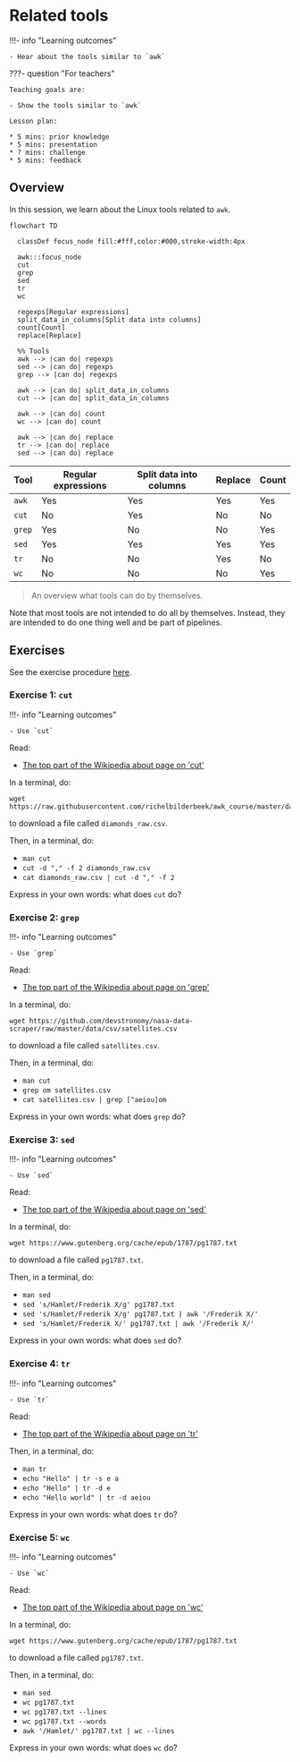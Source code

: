 # Related tools

!!!- info "Learning outcomes"

    - Hear about the tools similar to `awk`

???- question "For teachers"

    Teaching goals are:

    - Show the tools similar to `awk`

    Lesson plan:

    * 5 mins: prior knowledge
    * 5 mins: presentation
    * ? mins: challenge
    * 5 mins: feedback

## Overview

In this session, we learn about the Linux tools related to `awk`.

```mermaid
flowchart TD

  classDef focus_node fill:#fff,color:#000,stroke-width:4px

  awk:::focus_node
  cut
  grep
  sed
  tr
  wc

  regexps[Regular expressions]
  split_data_in_columns[Split data into columns]
  count[Count]
  replace[Replace]

  %% Tools
  awk --> |can do| regexps
  sed --> |can do| regexps
  grep --> |can do| regexps

  awk --> |can do| split_data_in_columns
  cut --> |can do| split_data_in_columns

  awk --> |can do| count 
  wc --> |can do| count

  awk --> |can do| replace
  tr --> |can do| replace
  sed --> |can do| replace
```

Tool    |Regular expressions|Split data into columns|Replace|Count
--------|-------------------|-----------------------|-------|-----
`awk`   |Yes                |Yes                    |Yes    |Yes
`cut`   |No                 |Yes                    |No     |No
`grep`  |Yes                |No                     |No     |Yes
`sed`   |Yes                |Yes                    |Yes    |Yes
`tr`    |No                 |No                     |Yes    |No
`wc`    |No                 |No                     |No     |Yes

> An overview what tools can do by themselves.

Note that most tools are not intended to do all by themselves.
Instead, they are intended to do one thing well and be
part of pipelines.

## Exercises

See the exercise procedure [here](../misc/exercise_procedure.md).

### Exercise 1: `cut`

!!!- info "Learning outcomes"

    - Use `cut`

Read:

- [The top part of the Wikipedia about page on 'cut'](https://en.wikipedia.org/wiki/Cut_(Unix))

In a terminal, do:

```
wget https://raw.githubusercontent.com/richelbilderbeek/awk_course/master/data/diamonds_raw.csv
```

to download a file called `diamonds_raw.csv`.

Then, in a terminal, do:

- `man cut`
- `cut -d "," -f 2 diamonds_raw.csv`
- `cat diamonds_raw.csv | cut -d "," -f 2 `

Express in your own words: what does `cut` do?

### Exercise 2: `grep`

!!!- info "Learning outcomes"

    - Use `grep`

Read:

- [The top part of the Wikipedia about page on 'grep'](https://en.wikipedia.org/wiki/Grep)

In a terminal, do:

```
wget https://github.com/devstronomy/nasa-data-scraper/raw/master/data/csv/satellites.csv
```

to download a file called `satellites.csv`.

Then, in a terminal, do:

- `man cut`
- `grep om satellites.csv`
- `cat satellites.csv | grep [^aeiou]om`

Express in your own words: what does `grep` do?

### Exercise 3: `sed`

!!!- info "Learning outcomes"

    - Use `sed`

Read:

- [The top part of the Wikipedia about page on 'sed'](https://en.wikipedia.org/wiki/Sed)

In a terminal, do:

```
wget https://www.gutenberg.org/cache/epub/1787/pg1787.txt
```

to download a file called `pg1787.txt`.

Then, in a terminal, do:

- `man sed`
- `sed 's/Hamlet/Frederik X/g' pg1787.txt`
- `sed 's/Hamlet/Frederik X/g' pg1787.txt | awk '/Frederik X/'`
- `sed 's/Hamlet/Frederik X/' pg1787.txt | awk '/Frederik X/'`

Express in your own words: what does `sed` do?

### Exercise 4: `tr`

!!!- info "Learning outcomes"

    - Use `tr`

Read:

- [The top part of the Wikipedia about page on 'tr'](https://en.wikipedia.org/wiki/Tr_(Unix))

Then, in a terminal, do:

- `man tr`
- `echo "Hello" | tr -s e a`
- `echo "Hello" | tr -d e`
- `echo "Hello world" | tr -d aeiou`

Express in your own words: what does `tr` do?

### Exercise 5: `wc`

!!!- info "Learning outcomes"

    - Use `wc`

Read:

- [The top part of the Wikipedia about page on 'wc'](https://en.wikipedia.org/wiki/Wc_(Unix))

In a terminal, do:

```
wget https://www.gutenberg.org/cache/epub/1787/pg1787.txt
```

to download a file called `pg1787.txt`.

Then, in a terminal, do:

- `man sed`
- `wc pg1787.txt`
- `wc pg1787.txt --lines`
- `wc pg1787.txt --words`
- `awk '/Hamlet/' pg1787.txt | wc --lines`


Express in your own words: what does `wc` do?
